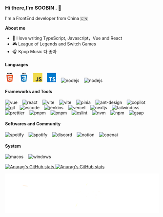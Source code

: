 ### Hi there,I'm SOOBIN . 👋

I'm a FrontEnd developer from China 🇨🇳

**About me**

- 💖 I love writing TypeScript, Javascript，Vue and React
- 🎮 League of Legends and Switch Games
- 🎧 Kpop Music 다 좋아

#### Languages

<img height="30" src="https://raw.githubusercontent.com/github/explore/80688e429a7d4ef2fca1e82350fe8e3517d3494d/topics/html/html.png" alt="html" />    <img height="30" src="https://raw.githubusercontent.com/github/explore/80688e429a7d4ef2fca1e82350fe8e3517d3494d/topics/css/css.png" alt="css" />    <img height="30" alt="javascript" src="https://raw.githubusercontent.com/github/explore/80688e429a7d4ef2fca1e82350fe8e3517d3494d/topics/javascript/javascript.png" >    <img height="30" alt="typescript" src="https://raw.githubusercontent.com/github/explore/80688e429a7d4ef2fca1e82350fe8e3517d3494d/topics/typescript/typescript.png" >    <img height="30" alt="nodejs" src="https://api.iconify.design/logos:nodejs.svg?color=%23888888" >    <img height="30" alt="nodejs" src="https://api.iconify.design/logos:mysql.svg?color=%23888888" >

#### Frameworks and Tools

<img height="30" src="https://api.iconify.design/logos:vue.svg?color=%23888888" alt="vue"  />    <img height="30" src="https://api.iconify.design/logos:react.svg?color=%23888888" alt="react"  />    <img height="30" src="https://api.iconify.design/logos:vitejs.svg?color=%23888888" alt="vite"  />    <img height="30" src="https://api.iconify.design/logos:webpack.svg?color=%23888888" alt="vite"  />    <img height="30" alt="pinia" src="https://api.iconify.design/logos:pinia.svg?color=%23888888" >    <img height="30" src="https://api.iconify.design/devicon:antdesign.svg?color=%23888888" alt="ant-design"  />    <img height="30" src="https://api.iconify.design/logos:github-copilot.svg?color=%23888888" alt="copilot" />    <img height="30" src="https://api.iconify.design/logos:git-icon.svg?color=%23888888" alt="git" />    <img height="30" src="https://api.iconify.design/logos:visual-studio-code.svg?color=%23888888" alt="vscode"  />    <img height="30" src="https://api.iconify.design/logos:jenkins.svg?color=%23888888" alt="jenkins"  />    <img height="30" alt="vercel" src="https://api.iconify.design/logos:vercel-icon.svg?color=%23888888" >    <img height="30" alt="nextjs" src="https://api.iconify.design/logos:nextjs-icon.svg?color=%23888888" >    <img height="30" alt="tailwindcss" src="https://api.iconify.design/logos:tailwindcss-icon.svg?color=%23888888" >    <img height="30" alt="prettier" src="https://api.iconify.design/logos:prettier.svg?color=%23888888" >    <img height="30" alt="pnpm" src="https://api.iconify.design/logos:yarn.svg?color=%23888888" >    <img height="30" alt="pnpm" src="https://api.iconify.design/logos:pnpm.svg?color=%23888888" >    <img height="30" alt="eslint" src="https://api.iconify.design/logos:eslint.svg?color=%23888888" >    <img height="30" alt="nvm" src="https://api.iconify.design/logos:nvm.svg?color=%23888888" >    <img height="30" alt="npm" src="https://api.iconify.design/logos:npm.svg?color=%23888888" >    <img height="30" alt="gsap" src="https://api.iconify.design/logos:greensock-icon.svg?color=%23888888" >

#### Softwares and Community

<img height="30" alt="spotify" src="https://api.iconify.design/logos:gitlab.svg?color=%23888888" >    <img height="30" alt="spotify" src="https://api.iconify.design/logos:spotify-icon.svg?color=%23888888" >    <img height="30" alt="discord" src="https://api.iconify.design/logos:discord-icon.svg?color=%23888888" >    <img height="30" alt="notion" src="https://api.iconify.design/logos:notion-icon.svg?color=%23888888" >    <img height="30" alt="openai" src="https://api.iconify.design/logos:openai-icon.svg?color=%23888888" >

#### System

<img height="30" alt="macos" src="https://api.iconify.design/logos:macos.svg?color=%23888888" >    <img height="30" alt="windows" src="https://api.iconify.design/logos:microsoft-windows.svg?color=%23888888" >

<a href="https://github.com/anuraghazra/github-readme-stats">
    <img align="center" src="https://github-readme-stats.vercel.app/api?username=soobin1104&show_icons=true&include_all_commits=true&theme=buefy&hide_border=true" alt="Anurag's GitHub stats" >
  </a>
  <a href="https://github.com/anuraghazra/github-readme-stats">
  <img align="center" src="https://github-readme-stats.vercel.app/api/top-langs/?username=soobin1104&layout=compact&theme=buefy&hide_border=true" alt="Anurag's GitHub stats" >
  </a>

![Animated Background](./bg.svg)
